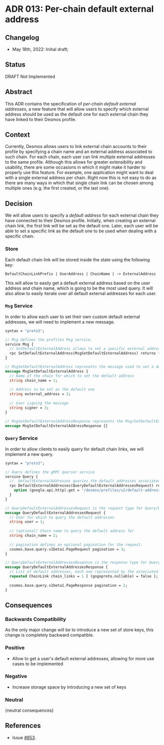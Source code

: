 # ADR 013: Per-chain default external address

## Changelog

- May 18th, 2022: Initial draft;

## Status

DRAFT Not Implemented

## Abstract

This ADR contains the specification of _per-chain default external addresses_, a new feature that will allow users to specify which external address should be used as the default one for each external chain they have linked to their Desmos profile.

## Context

Currently, Desmos allows users to link external chain accounts to their profile by specifying a chain name and an external address associated to such chain. For each chain, each user can link multiple external addresses to the same profile. Although this allows for greater extensibility and usability, there are some occasions in which it might make it harder to properly use this feature. For example, one application might want to deal with a single external address per chain. Right now this is not easy to do as there are many ways in which that single chain link can be chosen among multiple ones (e.g. the first created, or the last one). 

## Decision

We will allow users to specify a _default address_ for each external chain they have connected to their Desmos profile. Initially, when creating an external chain link, the first link will be set as the default one. Later, each user will be able to set a specific link as the default one to be used when dealing with a specific chain.

### Store

Each default chain link will be stored inside the state using the following key:
```
DefaultChainLinkPrefix | UserAddress | ChainName | -> ExternalAddress 
```

This will allow to easily get a default external address based on the user address and chain name, which is going to be the most used query. It will also allow to easily iterate over all default external addresses for each user. 

### `Msg` Service
In order to allow each user to set their own custom default external addresses, we will need to implement a new message. 

```protobuf
syntax = "proto3";

// Msg defines the profiles Msg service.
service Msg {
  // SetDefaultExternalAddress allows to set a specific external address as the default one for a given chain
  rpc SetDefaultExternalAddress(MsgSetDefaultExternalAddress) returns (MsgSetDefaultExternalAddressResponse);
}

// MsgSetDefaultExternalAddress represents the message used to set a default address for a specific chain
message MsgSetDefaultExternalAddress {
  // Name of the chain for which to set the default address
  string chain_name = 1;
  
  // Address to be set as the default one
  string external_address = 2;
  
  // User signing the message
  string signer = 3;
}

// MsgSetDefaultExternalAddressResponse represents the Msg/SetDefaultExternalAddress response type
message MsgSetDefaultExternalAddressResponse {}
```

### `Query` Service
In order to allow clients to easily query for default chain links, we will implement a new query.

```protobuf
syntax = "proto3";

// Query defines the gRPC querier service
service Query {
  //  DefaultExternalAddresses queries the default addresses associated to the given user and (optionally) chain name
  rpc DefaultExternalAddresses(QueryDefaultExternalAddressesRequest) returns (QueryDefaultExternalAddressesResponse) {
    option (google.api.http).get = "/desmos/profiles/v2/default-addresses";
  }
}

// QueryDefaultExternalAddressesRequest is the request type for Query/DefaultExternalAddresses RPC method
message QueryDefaultExternalAddressesRequest {
  // User for which to query the default addresses
  string user = 1;
  
  // (optional) Chain name to query the default address for
  string chain_name = 2;
  
  // pagination defines an optional pagination for the request.
  cosmos.base.query.v1beta1.PageRequest pagination = 3;
}

// QueryDefaultExternalAddressesResponse is the response type for Query/DefaultExternalAddresses RPC method
message QueryDefaultExternalAddressesResponse {
  // List of default addresses, each one represented by the associated chain link 
  repeated ChainLink chain_links = 1 [ (gogoproto.nullable) = false ];
  
  cosmos.base.query.v1beta1.PageResponse pagination = 2;
}
```

## Consequences

### Backwards Compatibility

As the only major change will be to introduce a new set of store keys, this change is completely backward compatible.

### Positive

- Allow to get a user's default external addresses, allowing for more use cases to be implemented

### Negative

- Increase storage space by introducing a new set of keys

### Neutral

{neutral consequences}

## References

- Issue [#853](https://github.com/desmos-labs/desmos/issues/853).